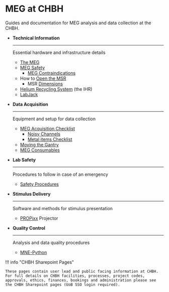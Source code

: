 # MEG at CHBH

Guides and documentation for MEG analysis and data collection at the CHBH.


<div class="grid cards" markdown>

-   **Technical Information**

    ---

    Essential hardware and infrastructure details

    - [The MEG](hardware/meg.md)
    - [MEG Safety](hardware/safety.md)
		- [MEG Contraindications](hardware/contraindications.md)
	- How to [Open the MSR](hardware/msr.md)
		- MSR [Dimensions](hardware/dimensions.md)
	- [Helium Recycling System](hardware/ihr.md) (the IHR)
	- [LabJack](hardware/meg-labjack.md)

-   **Data Acquisition**

    ---

    Equipment and setup for data collection

    - [MEG Acquisition Checklist](acquisition/meg-acquisition-checklist.md)
		- [Noisy Channels](acquisition/noisy_channels.md)
		- [Metal items Checklist](pdfs/Metal_items_checklist.pdf)
	- [Moving the Gantry](acquisition/moving-the-gantry.md)
	- [MEG Consumables](acquisition/meg-consumables.md)

	
-	**Lab Safety**

	---
	
	Procedures to follow in case of an emergency
	
	- [Safety Procedures](labsafety/labsafety.md)
	

-   **Stimulus Delivery**

    ---

    Software and methods for stimulus presentation
	
	- [PROPixx](stimulus/propixx.md) Projector


-   **Quality Control**

    ---

    Analysis and data quality procedures

    - [MNE-Python](analysis/mne.md)

</div>

!!! info "CHBH Sharepoint Pages"

    These pages contain user lead and public facing information at CHBH. For full details on CHBH facilities, processes, project codes, approvals, ethics, finances, bookings and administration please see the CHBH Sharepoint pages (UoB SSO login required).
